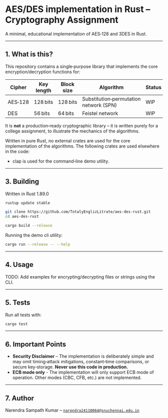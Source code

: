 # AES/DES implementation in Rust – Cryptography Assignment

A minimal, educational implementation of AES‑128 and 3DES in Rust.

---

## 1. What is this?

This repository contains a single‑purpose library that implements the core
encryption/decryption functions for:

| Cipher  | Key length | Block size | Algorithm                              | Status |
| ------- | ---------- | ---------- | -------------------------------------- | ------ |
| AES‑128 | 128 bits   | 128 bits   | Substitution‑permutation network (SPN) | WIP    |
| DES     | 56 bits    | 64 bits    | Feistel network                        | WIP    |

It is **not** a production‑ready cryptographic library – it is written purely
for a college assignment, to illustrate the mechanics of the algorithms.

Written in pure Rust, no external crates are used for the core implementation of the algorithms. The following crates are used elsewhere in the code:
- clap is used for the command‑line demo utility.

---

## 3. Building

Written in Rust 1.89.0

```bash
rustup update stable

git clone https://github.com/TotalyEnglizLitrate/aes-des-rust.git
cd aes-des-rust

cargo build --release
```

Running the demo cli utility:

```bash
cargo run --release -- --help
```

---

## 4. Usage

TODO: Add examples for encrypting/decrypting files or strings using the CLI.

---

## 5. Tests

Run all tests with:

```bash
cargo test
```

---

## 6. Important Points

- **Security Disclaimer** – The implementation is deliberately simple
  and may omit timing‑attack mitigations, constant‑time comparisons, or
  secure key‑storage. **Never use this code in production.**
- **ECB mode only** - The implementation will only support ECB mode of operation.
  Other modes (CBC, CFB, etc.) are not implemented.

---

## 7. Author

Narendra Sampath Kumar – [`narendra24110064@snuchennai.edu.in`](mailto:narendra24110064@snuchennai.edu.in)
